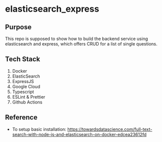# elasticsearch_express

## Purpose
This repo is supposed to show how to build the backend service using elasticsearch and express, which offers CRUD for a list of single questions.

## Tech Stack
1. Docker
2. ElasticSearch
3. ExpressJS
4. Google Cloud
5. Typescript
6. ESLint & Prettier
7. Github Actions

## Reference
- To setup basic installation: https://towardsdatascience.com/full-text-search-with-node-js-and-elasticsearch-on-docker-edcea23612fd